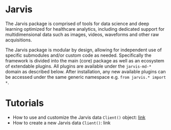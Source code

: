 # Jarvis

The Jarvis package is comprised of tools for data science and deep learning optimized for healthcare analytics, including dedicated support for multidimensional data such as images, videos, waveforms and other raw acquisitions. 

The Jarvis package is modular by design, allowing for independent use of specific submodules and/or custom code as needed. Specifically the framework is divided into the main (core) package as well as an ecosystem of extendable plugins. All plugins are available under the `jarvis-md-*` domain as described below. After installation, any new available plugins can be accessed under the same generic namespace e.g. `from jarvis.* import *`.

# Tutorials

* How to use and customize the Jarvis data `Client()` object: [link](https://colab.research.google.com/github/peterchang77/dl_tutor/blob/master/jarvis/notebooks/client/client-use.ipynb)
* How to create a new Jarvis data `Client()`: link 

